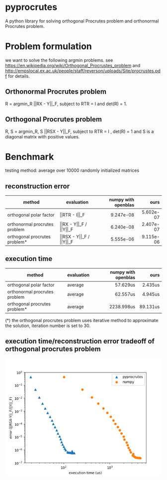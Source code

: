 # pyprocrutes
A python library for solving orthogonal Procrutes problem and orthonormal Procrutes problem.

# Problem formulation
we want to solve the following argmin problems. 
see https://en.wikipedia.org/wiki/Orthogonal_Procrustes_problem
and http://empslocal.ex.ac.uk/people/staff/reverson/uploads/Site/procrustes.pdf for details.
## Orthonormal Procrutes problem
R = argmin\_R \|\|RX - Y\|\|\_F, subject to RTR = I and det(R) = 1.
## Orthogonal Procrutes problem
R, S = argmin\_R, S \|\|RSX - Y\|\|\_F, subject to RTR = I , det(R) = 1 and S is a diagonal matrix with positive values.


# Benchmark 
testing method: average over 10000 randomly initialized matrices
## reconstruction error
|        method                |   evaluation        | numpy with openblas | ours              |  
| ---------------------------- | --------------------|--------------------:|------------------:|
| orthogonal polar factor      | \|\|RTR - I\|\|\_F  |                   9.247e-08 | 5.602e-07 | 
| orthonormal procrutes problem| \|\|RX - Y\|\|\_F /  \|\|Y\|\|\_F|      6.240e-08 | 2.407e-07 | 
| orthogonal procrutes problem*| \|\|RSX - Y\|\|\_F  /  \|\|Y\|\|\_F |   5.555e-06 | 9.115e-06 | 

## execution time
|        method                |   evaluation        | numpy with openblas | ours              |
| ---------------------------- | --------------------|--------------------:|------------------:|
| orthogonal polar factor      | average             | 57.629us            | 2.435us           |
| orthonormal procrutes problem| average             | 62.557us            | 4.945us           |
| orthogonal procrutes problem*| average             | 2238.998us          | 89.131us          |

(*) the orthogonal procrutes problem uses iterative method to approximate the solution, iteration number is set to 30.

## execution time/reconstruction error tradeoff of orthogonal procrutes problem
![alt text](https://github.com/derleeG/pyprocrutes/blob/master/fig/Figure.png "Tradeoff plot")
